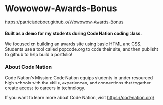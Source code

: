 # Wowowow-Awards-Bonus
https://patriciadeboer.github.io/Wowowow-Awards-Bonus

#### Built as a demo for my students during Code Nation coding class.
We focused on building an awards site using basic HTML and CSS. Students use a tool called popcode.org to code their site, and then publisht to github to help build a portfolio!

### About Code Nation
Code Nation's Mission: Code Nation equips students in under-resourced high schools with the skills, experiences, and connections that together create access to careers in technology.

If you want to learn more about Code Nation, visit https://codenation.org/


